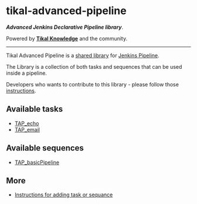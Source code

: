 # tikal-advanced-pipeline
***Advanced Jenkins Declarative Pipeline library***.

Powered by **[Tikal Knowledge](http://www.tikalk.com)** and the community.
<hr/>

Tikal Advanced Pipeline is a [shared library](https://jenkins.io/doc/book/pipeline/shared-libraries/) for [Jenkins Pipeline](https://jenkins.io/doc/book/pipeline/).

The Library is a collection of both tasks and sequences that can be used inside a pipeline.

Developers who wants to contribute to this library - please follow those [instructions](pages/etc/AddingTaskOrSequence.md).

## Available tasks

* [TAP_echo](pages/tasks/TAP_echo.md)
* [TAP_email](pages/tasks/TAP_email.md)

## Available sequences

* [TAP_basicPipeline](pages/sequences/TAP_basicPipeline.md)

## More

* [Instructions for adding task or sequance](pages/etc/AddingTaskOrSequence.md)
